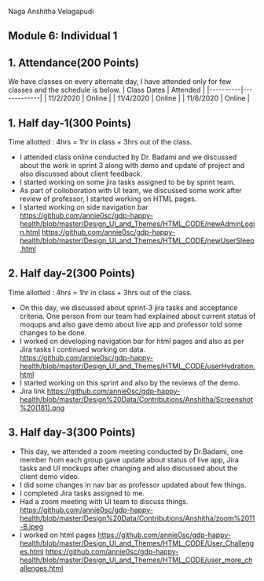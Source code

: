Naga Anshitha Velagapudi
## Module 6: Individual 1
## 1. Attendance(200 Points)
We have classes on every alternate day, I have attended only for few classes and the schedule is below.
| Class Dates | Attended | 
|----------|-------------|
| 11/2/2020 | Online |
| 11/4/2020 | Online |
| 11/6/2020 | Online |

## 1. Half day-1(300 Points)
Time allotted : 4hrs = 1hr in class + 3hrs out of the class.
- I attended class online conducted by Dr. Badami and we discussed about the work in sprint 3 along with demo and update of project and also discussed about client feedback.
- I started working on some jira tasks assigned to be by sprint team.
- As part of colloboration with UI team, we discussed some work after review of professor, I started working on HTML pages.
- I started working on side navigation bar 
https://github.com/annie0sc/gdp-happy-health/blob/master/Design_UI_and_Themes/HTML_CODE/newAdminLogin.html
https://github.com/annie0sc/gdp-happy-health/blob/master/Design_UI_and_Themes/HTML_CODE/newUserSleep.html


## 2.  Half day-2(300 Points)

Time allotted : 4hrs = 1hr in class + 3hrs out of the class.
- On this day, we discussed about sprint-3 jira tasks and acceptance criteria. One person from our team had explained about current status of moqups and also gave demo about live app and professor told some changes to be done. 
- I worked on developing navigation bar for html pages and also as per Jira tasks I continued working on data.
https://github.com/annie0sc/gdp-happy-health/blob/master/Design_UI_and_Themes/HTML_CODE/userHydration.html
- I started working on this sprint and also by the reviews of the demo.
- Jira link
https://github.com/annie0sc/gdp-happy-health/blob/master/Design%20Data/Contributions/Anshitha/Screenshot%20(181).png


## 3. Half day-3(300 Points)
- This day, we attended a zoom meeting conducted by Dr.Badami, one member from each group gave update about status of live app, Jira tasks and UI mockups after changing and also discussed about the client demo video.
- I did some changes in nav bar as professor updated about few things.
- I completed Jira tasks assigned to me.
- Had a zoom meeting with UI team to discuss things.
https://github.com/annie0sc/gdp-happy-health/blob/master/Design%20Data/Contributions/Anshitha/zoom%2011-8.jpeg
- I worked on html pages
https://github.com/annie0sc/gdp-happy-health/blob/master/Design_UI_and_Themes/HTML_CODE/User_Challenges.html
https://github.com/annie0sc/gdp-happy-health/blob/master/Design_UI_and_Themes/HTML_CODE/user_more_challenges.html

